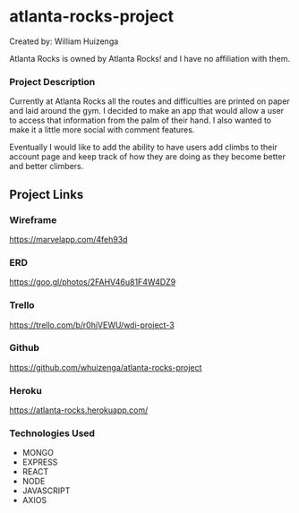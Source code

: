 # atlanta-rocks-project

Created by: William Huizenga

Atlanta Rocks is owned by Atlanta Rocks! and I have no affiliation with them.

### Project Description
Currently at Atlanta Rocks all the routes and difficulties are printed on paper and laid around the gym. I decided to make an app that would allow a user to access that information from the palm of their hand. I also wanted to make it a little more social with comment features.

Eventually I would like to add the ability to have users add climbs to their account page and keep track of how they are doing as they become better and better climbers.

## Project Links

### Wireframe

https://marvelapp.com/4feh93d

### ERD

https://goo.gl/photos/2FAHV46u81F4W4DZ9

### Trello

https://trello.com/b/r0hjVEWU/wdi-project-3

### Github

https://github.com/whuizenga/atlanta-rocks-project

### Heroku

https://atlanta-rocks.herokuapp.com/

### Technologies Used

- MONGO
- EXPRESS
- REACT
- NODE
- JAVASCRIPT
- AXIOS
